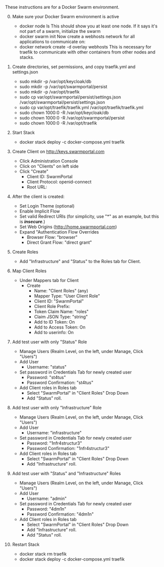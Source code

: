 These instructions are for a Docker Swarm environment.

0. Make sure your Docker Swarm environment is active
    - docker node ls
    This should show you at least one node. If it says it's not part of a swarm, initialize the swarm
    - docker swarm init
    Now create a webhosts network for all applications to communicate on:
    - docker network create -d overlay webhosts
    This is necessary for traefik to communicate with other containers from other nodes and stacks.

1. Create directories, set permissions, and copy traefik.yml and settings.json
    - sudo mkdir -p /var/opt/keycloak/db
    - sudo mkdir -p /var/opt/swarmportal/persist
    - sudo mkdir -p /var/opt/traefik
    - sudo cp var/opt/swarmportal/persist/settings.json /var/opt/swarmportal/persist/settings.json
    - sudo cp var/opt/traefik/traefik.yml /var/opt/traefik/traefik.yml
    - sudo chown 1000:0 -R /var/opt/keycloak/db
    - sudo chown 1000:0 -R /var/opt/swarmportal/persist
    - sudo chown 1000:0 -R /var/opt/traefik
2. Start Stack
    - docker stack deploy -c docker-compose.yml traefik
3. Create Client on http://keys.swarmportal.com
    - Click Administration Console
    - Click on "Clients" on left side
    - Click "Create"
        - Client ID: SwarmPortal
        - Client Protocol: openid-connect
        - Root URL: <blank>
4. After the client is created:
    - Set Login Theme (optional)
    - Enable Implicit Flow
    - Set valid Redirect URIs (for simplicity, use "\*" as an example, but this is **__*insecure*__**.)
    - Set Web Origins (http://home.swarmportal.com)
    - Expand "Authentication Flow Overrides
        - Browser Flow: "browser"
        - Direct Grant Flow: "direct grant"
5. Create Roles
    - Add "Infrastructure" and "Status" to the Roles tab for Client.
6. Map Client Roles
    - Under Mappers tab for Client
        - Create
            - Name: "Client Roles" (any)
            - Mapper Type: "User Client Role"
            - Client ID: "SwarmPortal"
            - Client Role Prefix: <blank>
            - Token Claim Name: "roles"
            - Claim JSON Type: "string"
            - Add to ID Token: On
            - Add to Access Token: On
            - Add to userinfo: On

7. Add test user with only "Status" Role
    - Manage Users (Realm Level, on the left, under Manage, Click "Users")
    - Add User
        - Username: "status"
    - Set password in Credentials Tab for newly created user
        - Password: "st4tus"
        - Password Confirmation: "st4tus"
    - Add Client roles in Roles tab
        - Select "SwarmPortal" in "Client Roles" Drop Down
        - Add "Status" roll.
        
8. Add test user with only "Infrastructure" Role
    - Manage Users (Realm Level, on the left, under Manage, Click "Users")
    - Add User 
        - Username: "infrastructure"
    - Set password in Credentials Tab for newly created user
        - Password: "1nfr4structur3"
        - Password Confirmation: "1nfr4structur3"
    - Add Client roles in Roles tab
        - Select "SwarmPortal" in "Client Roles" Drop Down
        - Add "Infrastructure" roll.
        
9. Add test user with "Status" and "Infrastructure" Roles
    - Manage Users (Realm Level, on the left, under Manage, Click "Users")
    - Add User
        - Username: "admin"
    - Set password in Credentials Tab for newly created user
        - Password: "4dm1n"
        - Password Confirmation: "4dm1n"
    - Add Client roles in Roles tab
        - Select "SwarmPortal" in "Client Roles" Drop Down
        - Add "Infrastructure" roll.
        - Add "Status" roll.
        
10. Restart Stack
    - docker stack rm traefik
    - docker stack deploy -c docker-compose.yml traefik